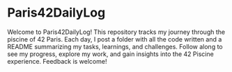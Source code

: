 # Paris42DailyLog
Welcome to Paris42DailyLog! This repository tracks my journey through the piscine of 42 Paris. Each day, I post a folder with all the code written and a README summarizing my tasks, learnings, and challenges. Follow along to see my progress, explore my work, and gain insights into the 42 Piscine experience. Feedback is welcome!

